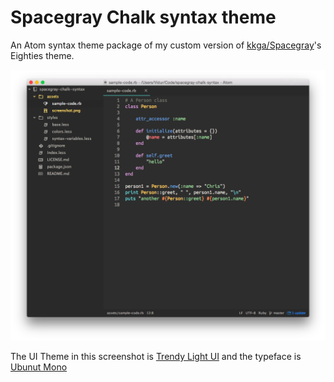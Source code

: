 # Spacegray Chalk syntax theme

An Atom syntax theme package of my custom version of [kkga/Spacegray](https://github.com/kkga/spacegray)'s Eighties theme.

![Screenshot of Spacegray Chalk](https://raw.githubusercontent.com/vyder/spacegray-chalk/master/assets/screenshot.png)

The UI Theme in this screenshot is [Trendy Light UI](https://atom.io/themes/trendy-light-ui) and the typeface is [Ubunut Mono](http://font.ubuntu.com/)
